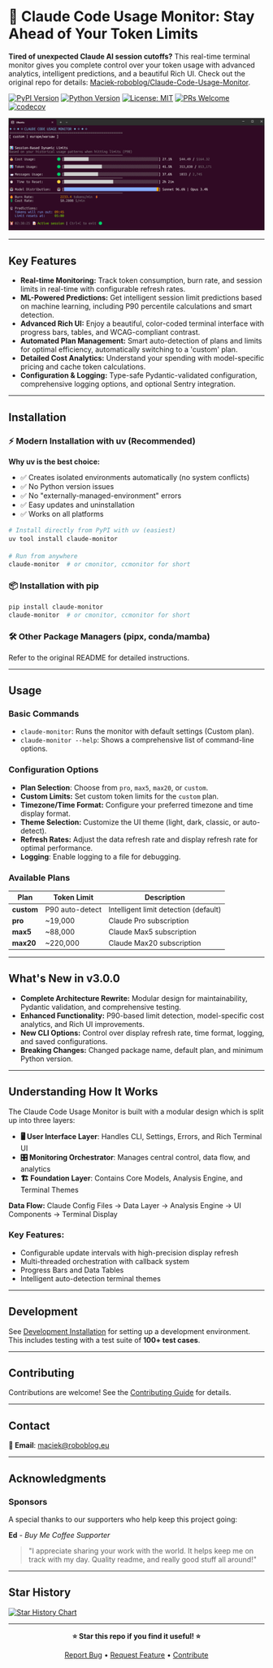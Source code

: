 # 🚀 Claude Code Usage Monitor: Stay Ahead of Your Token Limits 

**Tired of unexpected Claude AI session cutoffs?**  This real-time terminal monitor gives you complete control over your token usage with advanced analytics, intelligent predictions, and a beautiful Rich UI.  Check out the original repo for details: [Maciek-roboblog/Claude-Code-Usage-Monitor](https://github.com/Maciek-roboblog/Claude-Code-Usage-Monitor).

[![PyPI Version](https://img.shields.io/pypi/v/claude-monitor.svg)](https://pypi.org/project/claude-monitor/)
[![Python Version](https://img.shields.io/badge/python-3.9+-blue.svg)](https://python.org)
[![License: MIT](https://img.shields.io/badge/License-MIT-yellow.svg)](https://opensource.org/licenses/MIT)
[![PRs Welcome](https://img.shields.io/badge/PRs-welcome-brightgreen.svg)](http://makeapullrequest.com)
[![codecov](https://codecov.io/gh/Maciek-roboblog/Claude-Code-Usage-Monitor/branch/main/graph/badge.svg)](https://codecov.io/gh/Maciek-roboblog/Claude-Code-Usage-Monitor)

![Claude Token Monitor Screenshot](https://raw.githubusercontent.com/Maciek-roboblog/Claude-Code-Usage-Monitor/main/doc/scnew.png)

---

## Key Features

*   **Real-time Monitoring:** Track token consumption, burn rate, and session limits in real-time with configurable refresh rates.
*   **ML-Powered Predictions:** Get intelligent session limit predictions based on machine learning, including P90 percentile calculations and smart detection.
*   **Advanced Rich UI:** Enjoy a beautiful, color-coded terminal interface with progress bars, tables, and WCAG-compliant contrast.
*   **Automated Plan Management:** Smart auto-detection of plans and limits for optimal efficiency, automatically switching to a 'custom' plan.
*   **Detailed Cost Analytics:** Understand your spending with model-specific pricing and cache token calculations.
*   **Configuration & Logging:** Type-safe Pydantic-validated configuration, comprehensive logging options, and optional Sentry integration.

---

## Installation

### ⚡ Modern Installation with uv (Recommended)

**Why uv is the best choice:**
- ✅ Creates isolated environments automatically (no system conflicts)
- ✅ No Python version issues
- ✅ No "externally-managed-environment" errors
- ✅ Easy updates and uninstallation
- ✅ Works on all platforms

```bash
# Install directly from PyPI with uv (easiest)
uv tool install claude-monitor

# Run from anywhere
claude-monitor  # or cmonitor, ccmonitor for short
```

### 📦 Installation with pip

```bash
pip install claude-monitor
claude-monitor  # or cmonitor, ccmonitor for short
```

### 🛠️ Other Package Managers (pipx, conda/mamba)

Refer to the original README for detailed instructions.

---

## Usage

### Basic Commands

*   `claude-monitor`: Runs the monitor with default settings (Custom plan).
*   `claude-monitor --help`:  Shows a comprehensive list of command-line options.

### Configuration Options

*   **Plan Selection**:  Choose from `pro`, `max5`, `max20`, or `custom`.
*   **Custom Limits:** Set custom token limits for the `custom` plan.
*   **Timezone/Time Format:** Configure your preferred timezone and time display format.
*   **Theme Selection:** Customize the UI theme (light, dark, classic, or auto-detect).
*   **Refresh Rates:** Adjust the data refresh rate and display refresh rate for optimal performance.
*   **Logging**: Enable logging to a file for debugging.

### Available Plans

| Plan        | Token Limit     | Description                                    |
| ----------- | --------------- | ---------------------------------------------- |
| **custom**  | P90 auto-detect | Intelligent limit detection (default)          |
| **pro**     | ~19,000         | Claude Pro subscription                        |
| **max5**    | ~88,000         | Claude Max5 subscription                       |
| **max20**   | ~220,000        | Claude Max20 subscription                      |

---

## What's New in v3.0.0

*   **Complete Architecture Rewrite:** Modular design for maintainability, Pydantic validation, and comprehensive testing.
*   **Enhanced Functionality:** P90-based limit detection, model-specific cost analytics, and Rich UI improvements.
*   **New CLI Options:** Control over display refresh rate, time format, logging, and saved configurations.
*   **Breaking Changes:** Changed package name, default plan, and minimum Python version.

---

## Understanding How It Works

The Claude Code Usage Monitor is built with a modular design which is split up into three layers:

*   **🖥️ User Interface Layer**: Handles CLI, Settings, Errors, and Rich Terminal UI
*   **🎛️ Monitoring Orchestrator**: Manages central control, data flow, and analytics
*   **🏗️ Foundation Layer**: Contains Core Models, Analysis Engine, and Terminal Themes

**Data Flow:** Claude Config Files → Data Layer → Analysis Engine → UI Components → Terminal Display

### Key Features:

- Configurable update intervals with high-precision display refresh
- Multi-threaded orchestration with callback system
- Progress Bars and Data Tables
- Intelligent auto-detection terminal themes

---

## Development

See [Development Installation](#-development-installation) for setting up a development environment.  This includes testing with a test suite of **100+ test cases**.

---

## Contributing

Contributions are welcome! See the [Contributing Guide](CONTRIBUTING.md) for details.

---

## Contact

**📧 Email**: [maciek@roboblog.eu](mailto:maciek@roboblog.eu)

---

## Acknowledgments

### Sponsors

A special thanks to our supporters who help keep this project going:

**Ed** - *Buy Me Coffee Supporter*
> "I appreciate sharing your work with the world. It helps keep me on track with my day. Quality readme, and really good stuff all around!"

---

## Star History

[![Star History Chart](https://api.star-history.com/svg?repos=Maciek-roboblog/Claude-Code-Usage-Monitor&type=Date)](https://www.star-history.com/#Maciek-roboblog/Claude-Code-Usage-Monitor&Date)

---

<div align="center">

**⭐ Star this repo if you find it useful! ⭐**

[Report Bug](https://github.com/Maciek-roboblog/Claude-Code-Usage-Monitor/issues) • [Request Feature](https://github.com/Maciek-roboblog/Claude-Code-Usage-Monitor/issues) • [Contribute](CONTRIBUTING.md)

</div>